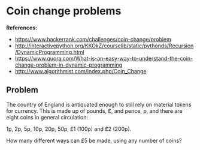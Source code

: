 # Coin change problems

**References:**
- https://www.hackerrank.com/challenges/coin-change/problem
- http://interactivepython.org/KKOkZ/courselib/static/pythonds/Recursion/DynamicProgramming.html
- https://www.quora.com/What-is-an-easy-way-to-understand-the-coin-change-problem-in-dynamic-programming
- http://www.algorithmist.com/index.php/Coin_Change


## Problem

The country of England is antiquated enough to still rely on material tokens for currency. This is
made up of pounds, £, and pence, p, and there are eight coins in general circulation:

1p, 2p, 5p, 10p, 20p, 50p, £1 (100p) and £2 (200p).

How many different ways can £5 be made, using any number of coins?
